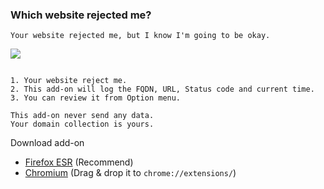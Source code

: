 ### Which website rejected me?

`Your website rejected me, but I know I'm going to be okay.`

![](../image/urejectme.jpg)


```

1. Your website reject me.
2. This add-on will log the FQDN, URL, Status code and current time.
3. You can review it from Option menu.
 
This add-on never send any data.
Your domain collection is yours.

```


Download add-on
- [Firefox ESR](https://api.searxes.eu.org/_/addon.php?dl=dl&for=ureject)   (Recommend)
- [Chromium](https://api.searxes.eu.org/_/addon.php?dl=cr&for=ureject)   (Drag & drop it to `chrome://extensions/`)